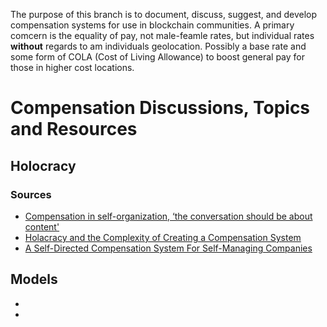 The purpose of this branch is to document, discuss, suggest, and develop compensation systems for use in blockchain communities. A primary comcern is the equality of pay, not male-feamle rates, but individual rates **without** regards to am individuals geolocation. Possibly a base rate and some form of COLA (Cost of Living Allowance) to boost general pay for those in higher cost locations. 

# Compensation Discussions, Topics and Resources

## Holocracy
### Sources
- [Compensation in self-organization, ‘the conversation should be about content'](https://energized.org/en/compensation-in-self-organization/)
- [Holacracy and the Complexity of Creating a Compensation System](https://blog.nightnurse.ch/02/2020/holacracy-and-the-complexity-of-making-a-compensation-system/)
- [A Self-Directed Compensation System For Self-Managing Companies](https://blog.holacracy.org/a-self-directed-compensation-system-b1d4a7a44b48)

## Models
- []()
- []()

